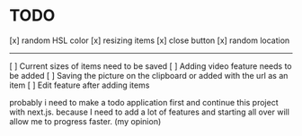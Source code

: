 # TODO

[x] random HSL color
[x] resizing items
[x] close button
[x] random location

---

[ ] Current sizes of items need to be saved
[ ] Adding video feature needs to be added
[ ] Saving the picture on the clipboard or added with the url as an item
[ ] Edit feature after adding items

probably i need to make a todo application first and continue this project with next.js. because I need to add a lot of features and starting all over will allow me to progress faster. (my opinion)
